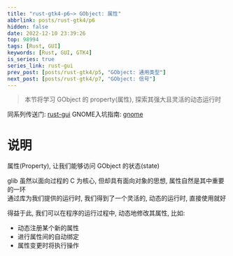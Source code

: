 ```yaml
---
title: "rust-gtk4-p6~> GObject: 属性"
abbrlink: posts/rust-gtk4/p6
hidden: false
date: 2022-12-10 23:39:26
top: 98994
tags: [Rust, GUI]
keywords: [Rust, GUI, GTK4]
is_series: true
series_link: rust-gui
prev_post: [posts/rust-gtk4/p5, "GObject: 通用类型"]
next_post: [posts/rust-gtk4/p7, "GObject: 信号"]
---
```

> 本节将学习 GObject 的 property(属性), 探索其强大且灵活的动态运行时
<!-- more -->

同系列传送门: [rust-gui](/categories/rust-gui)
GNOME入坑指南: [gnome](/posts/desktop-beautify/gnome)

# 说明  
属性(Property), 让我们能够访问 GObject 的状态(state)  

glib 虽然以面向过程的 C 为核心, 但却具有面向对象的思想, 属性自然是其中重要的一环  
通过库为我们提供的运行时, 我们得到了一个灵活的, 动态的运行时, 直接使用就好  

得益于此, 我们可以在程序的运行过程中, 动态地修改其属性, 比如:  
- 动态注册某个新的属性  
- 进行属性间的自动绑定  
- 属性变更时将执行操作 